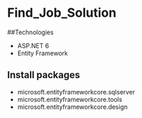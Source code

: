 # Find_Job_Solution
##Technologies
- ASP.NET 6
- Entity Framework
## Install packages 
- microsoft.entityframeworkcore.sqlserver
- microsoft.entityframeworkcore.tools
- microsoft.entityframeworkcore.design  